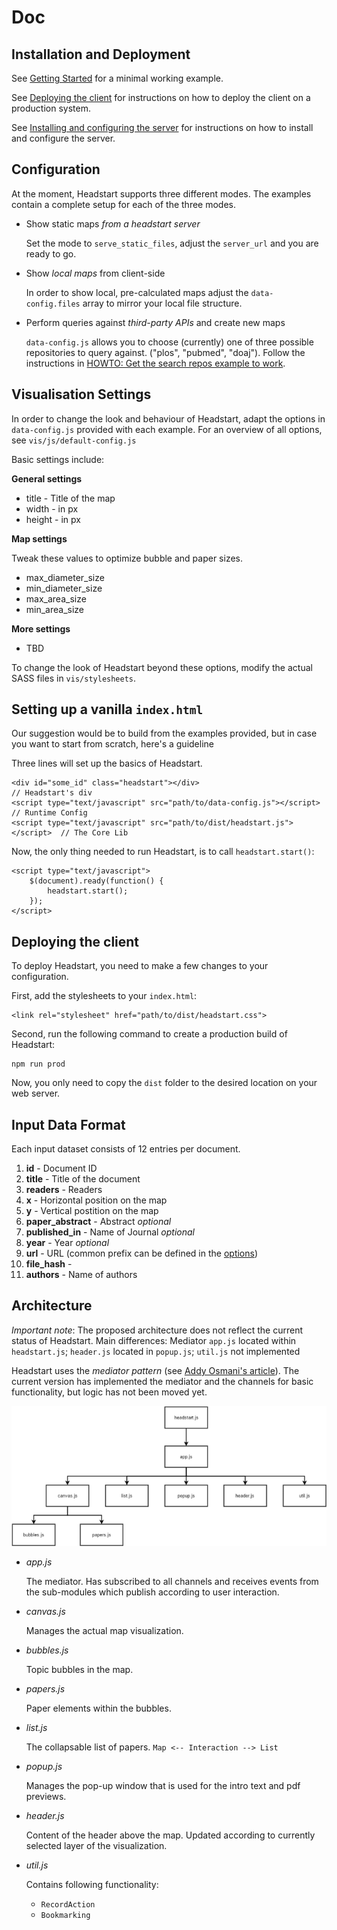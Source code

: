 # Doc

## Installation and Deployment

See [Getting Started](../README.md#getting-started) for a minimal working example.

See [Deploying the client](#deploying-the-client) for instructions on how to deploy the client on a production system.

See [Installing and configuring the server](server_config.md) for instructions on how to install and configure the server.

## Configuration

At the moment, Headstart supports three different modes. The examples contain a complete setup for each of the three modes.

+ Show static maps *from a headstart server*
    
    Set the mode to `serve_static_files`, adjust the `server_url` and you are ready to go.

+ Show *local maps* from client-side

    In order to show local, pre-calculated maps adjust the `data-config.files` array to mirror your local file structure.

+ Perform queries against *third-party APIs* and create new maps

    `data-config.js` allows you to choose (currently) one of three possible repositories to query against. ("plos", "pubmed", "doaj"). Follow the instructions in [HOWTO: Get the search repos example to work](howto_search_repos.md).

## Visualisation Settings

In order to change the look and behaviour of Headstart, adapt the options in `data-config.js` provided with each example. For an overview of all options, see `vis/js/default-config.js`

Basic settings include:

**General settings**

+ title - Title of the map
+ width - in px
+ height - in px

**Map settings**

Tweak these values to optimize bubble and paper sizes. 

+ max_diameter_size
+ min_diameter_size
+ max_area_size
+ min_area_size

**More settings**

+ TBD

To change the look of Headstart beyond these options, modify the actual SASS files in `vis/stylesheets`.

## Setting up a vanilla `index.html`

Our suggestion would be to build from the examples provided, but in case you want to start from scratch, here's a guideline

Three lines will set up the basics of Headstart.

    <div id="some_id" class="headstart"></div>                             // Headstart's div
    <script type="text/javascript" src="path/to/data-config.js"></script>  // Runtime Config
    <script type="text/javascript" src="path/to/dist/headstart.js"></script>  // The Core Lib
    
Now, the only thing needed to run Headstart, is to call `headstart.start()`:

    <script type="text/javascript">
        $(document).ready(function() {    
        	headstart.start();
        });
    </script>

## Deploying the client

To deploy Headstart, you need to make a few changes to your configuration.

First, add the stylesheets to your `index.html`:

	<link rel="stylesheet" href="path/to/dist/headstart.css">

Second, run the following command to create a production build of Headstart:

	npm run prod

Now, you only need to copy the `dist` folder to the desired location on your web server.

## Input Data Format

Each input dataset consists of 12 entries per document.

1. **id** - Document ID
1. **title** - Title of the document
1. **readers** - Readers
1. **x** - Horizontal position on the map
1. **y** - Vertical postition on the map
1. **paper_abstract** - Abstract *optional*
1. **published_in** - Name of Journal *optional*
1. **year** - Year *optional*
1. **url** - URL (common prefix can be defined in the [options](#visualisation-settings))
1. **file_hash** - 
1. **authors** - Name of authors

## Architecture

*Important note*: The proposed architecture does not reflect the current status of Headstart. Main differences: Mediator `app.js` located within `headstart.js`; `header.js` located in `popup.js`; `util.js` not implemented

Headstart uses the *mediator pattern* (see [Addy Osmani's article](https://addyosmani.com/largescalejavascript/#mediatorpattern)). The current version has implemented the mediator and the channels for basic functionality, but logic has not been moved yet.

![architecture](img/headstart_architecture.png "Logo Title Text 1")

+ *app.js*

	The mediator. Has subscribed to all channels and receives events from the sub-modules which publish according to user interaction.

+ *canvas.js*
	
	Manages the actual map visualization.

+ *bubbles.js*

	Topic bubbles in the map.

+ *papers.js*

	Paper elements within the bubbles.

+ *list.js*

	The collapsable list of papers. `Map <-- Interaction --> List`

+ *popup.js*

	Manages the pop-up window that is used for the intro text and pdf previews.

+ *header.js*

	Content of the header above the map. Updated according to currently selected layer of the visualization.

+ *util.js*

	Contains following functionality:

	+ `RecordAction`
	+ `Bookmarking`
